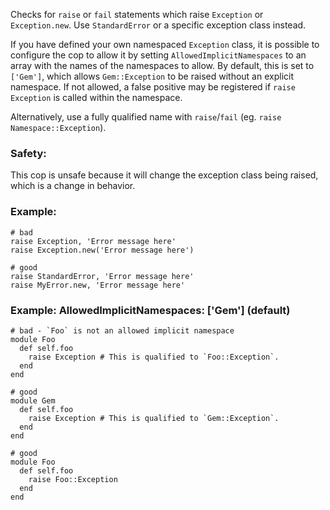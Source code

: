 Checks for `raise` or `fail` statements which raise `Exception` or
`Exception.new`. Use `StandardError` or a specific exception class instead.

If you have defined your own namespaced `Exception` class, it is possible
to configure the cop to allow it by setting `AllowedImplicitNamespaces` to
an array with the names of the namespaces to allow. By default, this is set to
`['Gem']`, which allows `Gem::Exception` to be raised without an explicit namespace.
If not allowed, a false positive may be registered if `raise Exception` is called
within the namespace.

Alternatively, use a fully qualified name with `raise`/`fail`
(eg. `raise Namespace::Exception`).

### Safety:

This cop is unsafe because it will change the exception class being
raised, which is a change in behavior.

### Example:
    # bad
    raise Exception, 'Error message here'
    raise Exception.new('Error message here')

    # good
    raise StandardError, 'Error message here'
    raise MyError.new, 'Error message here'

### Example: AllowedImplicitNamespaces: ['Gem'] (default)
    # bad - `Foo` is not an allowed implicit namespace
    module Foo
      def self.foo
        raise Exception # This is qualified to `Foo::Exception`.
      end
    end

    # good
    module Gem
      def self.foo
        raise Exception # This is qualified to `Gem::Exception`.
      end
    end

    # good
    module Foo
      def self.foo
        raise Foo::Exception
      end
    end